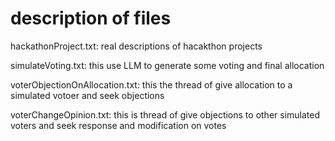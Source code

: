 

# description of files

hackathonProject.txt: real descriptions of hacakthon projects

simulateVoting.txt: this use LLM to generate some voting and final allocation

voterObjectionOnAllocation.txt: this the thread of give allocation to a simulated votoer and seek objections

voterChangeOpinion.txt: this is thread of give objections to other simulated voters and seek response and modification on votes


